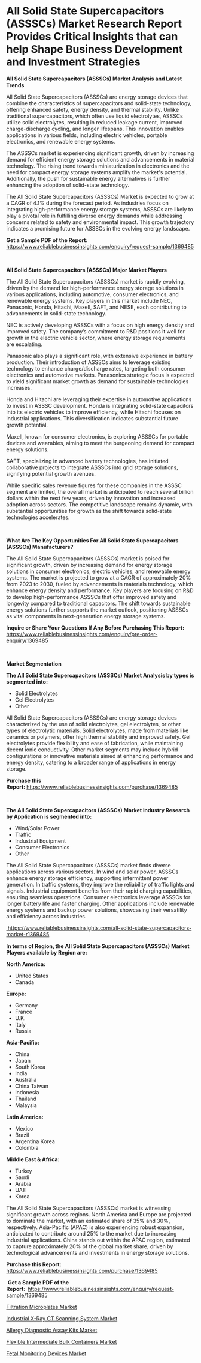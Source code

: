 <p><h1>All Solid State Supercapacitors (ASSSCs) Market Research Report Provides Critical Insights that can help Shape Business Development and Investment Strategies</h1></p><p><strong>All Solid State Supercapacitors (ASSSCs) Market Analysis and Latest Trends</strong></p>
<p><p>All Solid State Supercapacitors (ASSSCs) are energy storage devices that combine the characteristics of supercapacitors and solid-state technology, offering enhanced safety, energy density, and thermal stability. Unlike traditional supercapacitors, which often use liquid electrolytes, ASSSCs utilize solid electrolytes, resulting in reduced leakage current, improved charge-discharge cycling, and longer lifespans. This innovation enables applications in various fields, including electric vehicles, portable electronics, and renewable energy systems.</p><p>The ASSSCs market is experiencing significant growth, driven by increasing demand for efficient energy storage solutions and advancements in material technology. The rising trend towards miniaturization in electronics and the need for compact energy storage systems amplify the market's potential. Additionally, the push for sustainable energy alternatives is further enhancing the adoption of solid-state technology.</p><p>The All Solid State Supercapacitors (ASSSCs) Market is expected to grow at a CAGR of 4.1% during the forecast period. As industries focus on integrating high-performance energy storage systems, ASSSCs are likely to play a pivotal role in fulfilling diverse energy demands while addressing concerns related to safety and environmental impact. This growth trajectory indicates a promising future for ASSSCs in the evolving energy landscape.</p></p>
<p><strong>Get a Sample PDF of the Report:&nbsp;</strong> <a href="https://www.reliablebusinessinsights.com/enquiry/request-sample/1369485?utm_campaign=115&utm_medium=2&utm_source=Github&utm_content=ia&utm_term=06122024&utm_id=all-solid-state-supercapacitors-assscs">https://www.reliablebusinessinsights.com/enquiry/request-sample/1369485</a></p>
<p>&nbsp;</p>
<p><strong>All Solid State Supercapacitors (ASSSCs) Major Market Players</strong></p>
<p><p>The All Solid State Supercapacitors (ASSSCs) market is rapidly evolving, driven by the demand for high-performance energy storage solutions in various applications, including automotive, consumer electronics, and renewable energy systems. Key players in this market include NEC, Panasonic, Honda, Hitachi, Maxell, SAFT, and NESE, each contributing to advancements in solid-state technology.</p><p>NEC is actively developing ASSSCs with a focus on high energy density and improved safety. The company’s commitment to R&D positions it well for growth in the electric vehicle sector, where energy storage requirements are escalating. </p><p>Panasonic also plays a significant role, with extensive experience in battery production. Their introduction of ASSSCs aims to leverage existing technology to enhance charge/discharge rates, targeting both consumer electronics and automotive markets. Panasonics strategic focus is expected to yield significant market growth as demand for sustainable technologies increases.</p><p>Honda and Hitachi are leveraging their expertise in automotive applications to invest in ASSSC development. Honda is integrating solid-state capacitors into its electric vehicles to improve efficiency, while Hitachi focuses on industrial applications. This diversification indicates substantial future growth potential.</p><p>Maxell, known for consumer electronics, is exploring ASSSCs for portable devices and wearables, aiming to meet the burgeoning demand for compact energy solutions. </p><p>SAFT, specializing in advanced battery technologies, has initiated collaborative projects to integrate ASSSCs into grid storage solutions, signifying potential growth avenues.</p><p>While specific sales revenue figures for these companies in the ASSSC segment are limited, the overall market is anticipated to reach several billion dollars within the next few years, driven by innovation and increased adoption across sectors. The competitive landscape remains dynamic, with substantial opportunities for growth as the shift towards solid-state technologies accelerates.</p></p>
<p>&nbsp;</p>
<p><strong>What Are The Key Opportunities For All Solid State Supercapacitors (ASSSCs) Manufacturers?</strong></p>
<p><p>The All Solid State Supercapacitors (ASSSCs) market is poised for significant growth, driven by increasing demand for energy storage solutions in consumer electronics, electric vehicles, and renewable energy systems. The market is projected to grow at a CAGR of approximately 20% from 2023 to 2030, fueled by advancements in materials technology, which enhance energy density and performance. Key players are focusing on R&D to develop high-performance ASSSCs that offer improved safety and longevity compared to traditional capacitors. The shift towards sustainable energy solutions further supports the market outlook, positioning ASSSCs as vital components in next-generation energy storage systems.</p></p>
<p><strong>Inquire or Share Your Questions If Any Before Purchasing This Report:</strong> <a href="https://www.reliablebusinessinsights.com/enquiry/pre-order-enquiry/1369485?utm_campaign=115&utm_medium=2&utm_source=Github&utm_content=ia&utm_term=06122024&utm_id=all-solid-state-supercapacitors-assscs">https://www.reliablebusinessinsights.com/enquiry/pre-order-enquiry/1369485</a></p>
<p>&nbsp;</p>
<p><strong>Market Segmentation</strong></p>
<p><strong>The All Solid State Supercapacitors (ASSSCs) Market Analysis by types is segmented into:</strong></p>
<p><ul><li>Solid Electrolytes</li><li>Gel Electrolytes</li><li>Other</li></ul></p>
<p><p>All Solid State Supercapacitors (ASSSCs) are energy storage devices characterized by the use of solid electrolytes, gel electrolytes, or other types of electrolytic materials. Solid electrolytes, made from materials like ceramics or polymers, offer high thermal stability and improved safety. Gel electrolytes provide flexibility and ease of fabrication, while maintaining decent ionic conductivity. Other market segments may include hybrid configurations or innovative materials aimed at enhancing performance and energy density, catering to a broader range of applications in energy storage.</p></p>
<p><strong>Purchase this Report:&nbsp;</strong><a href="https://www.reliablebusinessinsights.com/purchase/1369485?utm_campaign=115&utm_medium=2&utm_source=Github&utm_content=ia&utm_term=06122024&utm_id=all-solid-state-supercapacitors-assscs">https://www.reliablebusinessinsights.com/purchase/1369485</a></p>
<p>&nbsp;</p>
<p><strong>The All Solid State Supercapacitors (ASSSCs) Market Industry Research by Application is segmented into:</strong></p>
<p><ul><li>Wind/Solar Power</li><li>Traffic</li><li>Industrial Equipment</li><li>Consumer Electronics</li><li>Other</li></ul></p>
<p><p>The All Solid State Supercapacitors (ASSSCs) market finds diverse applications across various sectors. In wind and solar power, ASSSCs enhance energy storage efficiency, supporting intermittent power generation. In traffic systems, they improve the reliability of traffic lights and signals. Industrial equipment benefits from their rapid charging capabilities, ensuring seamless operations. Consumer electronics leverage ASSSCs for longer battery life and faster charging. Other applications include renewable energy systems and backup power solutions, showcasing their versatility and efficiency across industries.</p></p>
<p><a href="https://www.reliablebusinessinsights.com/all-solid-state-supercapacitors-market-r1369485?utm_campaign=115&utm_medium=2&utm_source=Github&utm_content=ia&utm_term=06122024&utm_id=all-solid-state-supercapacitors-assscs">&nbsp;https://www.reliablebusinessinsights.com/all-solid-state-supercapacitors-market-r1369485</a></p>
<p><strong>In terms of Region, the All Solid State Supercapacitors (ASSSCs) Market Players available by Region are:</strong></p>
<p>
    <p> <strong> North America: </strong>
        <ul>
            <li>United States</li>
            <li>Canada</li>
        </ul>
        </p> 
    <p> <strong> Europe: </strong>
        <ul>
            <li>Germany</li>
            <li>France</li>
            <li>U.K.</li>
            <li>Italy</li>
            <li>Russia</li>
        </ul>
        </p> 
    <p> <strong> Asia-Pacific: </strong>
        <ul>
            <li>China</li>
            <li>Japan</li>
            <li>South Korea</li>
            <li>India</li>
            <li>Australia</li>
            <li>China Taiwan</li>
            <li>Indonesia</li>
            <li>Thailand</li>
            <li>Malaysia</li>
        </ul>
        </p> 
    <p> <strong> Latin America: </strong>
        <ul>
            <li>Mexico</li>
            <li>Brazil</li>
            <li>Argentina Korea</li>
            <li>Colombia</li>
        </ul>
        </p> 
    <p> <strong> Middle East & Africa: </strong>
        <ul>
            <li>Turkey</li>
            <li>Saudi</li>
            <li>Arabia</li>
            <li>UAE</li>
            <li>Korea</li>
        </ul>
    </p>
    </p>
<p><p>The All Solid State Supercapacitors (ASSSCs) market is witnessing significant growth across regions. North America and Europe are projected to dominate the market, with an estimated share of 35% and 30%, respectively. Asia-Pacific (APAC) is also experiencing robust expansion, anticipated to contribute around 25% to the market due to increasing industrial applications. China stands out within the APAC region, estimated to capture approximately 20% of the global market share, driven by technological advancements and investments in energy storage solutions.</p></p>
<p><strong>Purchase this Report: </strong><a href="https://www.reliablebusinessinsights.com/purchase/1369485?utm_campaign=115&utm_medium=2&utm_source=Github&utm_content=ia&utm_term=06122024&utm_id=all-solid-state-supercapacitors-assscs">https://www.reliablebusinessinsights.com/purchase/1369485</a></p>
<p>&nbsp;<strong>Get a Sample PDF of the Report:&nbsp;&nbsp;</strong><a href="https://www.reliablebusinessinsights.com/enquiry/request-sample/1369485?utm_campaign=115&utm_medium=2&utm_source=Github&utm_content=ia&utm_term=06122024&utm_id=all-solid-state-supercapacitors-assscs">https://www.reliablebusinessinsights.com/enquiry/request-sample/1369485</a></p>
<p><strong></strong></p>
<p><p><a href="https://issuu.com/reportprime-2/docs/filtration-microplates-market-size-2030.pptx?utm_campaign=115&utm_medium=2&utm_source=Github&utm_content=ia&utm_term=06122024&utm_id=all-solid-state-supercapacitors-assscs">Filtration Microplates Market</a></p><p><a href="https://issuu.com/reportprime-2/docs/industrial-x-ray-ct-scanning-system-market-size-20?utm_campaign=115&utm_medium=2&utm_source=Github&utm_content=ia&utm_term=06122024&utm_id=all-solid-state-supercapacitors-assscs">Industrial X-Ray CT Scanning System Market</a></p><p><a href="https://github.com/soltihoney74575/Market-Research-Report-List-1/blob/main/allergy-diagnostic-assay-kits-market.md?utm_campaign=115&utm_medium=2&utm_source=Github&utm_content=ia&utm_term=06122024&utm_id=all-solid-state-supercapacitors-assscs">Allergy Diagnostic Assay Kits Market</a></p><p><a href="https://www.linkedin.com/pulse/key-insights-forecast-flexible-intermediate-bulk-containers-aeude?utm_campaign=115&utm_medium=2&utm_source=Github&utm_content=ia&utm_term=06122024&utm_id=all-solid-state-supercapacitors-assscs">Flexible Intermediate Bulk Containers Market</a></p><p><a href="https://www.linkedin.com/pulse/impressive-growth-fetal-monitoring-devices-market-cagr-107-from-f4dyf?utm_campaign=115&utm_medium=2&utm_source=Github&utm_content=ia&utm_term=06122024&utm_id=all-solid-state-supercapacitors-assscs">Fetal Monitoring Devices Market</a></p></p>